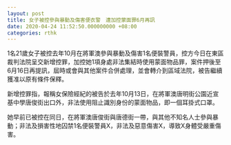 ```yaml
---
layout: post
title: 女子被控參與暴動及傷害便衣警　遭加控蒙面罪6月再訊
date: 2020-04-24 11:52:50.000000000 +08:00
categories: rthk
---
```


1名21歲女子被控去年10月在將軍澳參與暴動及傷害1名便裝警員，控方今日在東區裁判法院呈交新增控罪，加控她1項身處非法集結時使用蒙面物品罪，案件押後至6月16日再提訊，屆時或會與其他案件合併處理，並會轉介到區域法院，被告繼續獲准以原有條件保釋。

新增控罪指，報稱女保險經紀的被告於去年10月13日，在將軍澳唐明街公園近宣基中學唐俊街出口外，非法使用阻止識別身份的蒙面物品，即一個耳掛式口罩。

她早前已被控在同日，在將軍澳唐俊街與唐德街一帶，與其他不知名人士參與暴動；非法及損害性地囚禁1名便裝警員X，非法及惡意傷害X，導致X身體受嚴重傷害。
